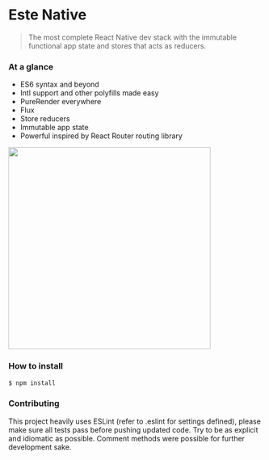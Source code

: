 # Este Native

> The most complete React Native dev stack with the immutable functional app state and stores that acts as reducers.

### At a glance

- ES6 syntax and beyond
- Intl support and other polyfills made easy
- PureRender everywhere
- Flux
- Store reducers
- Immutable app state
- Powerful inspired by React Router routing library

<img src="https://cloud.githubusercontent.com/assets/2464966/8488163/f5a99cc4-2110-11e5-8576-a779831c5beb.png" width="400" />

### How to install

```bash
$ npm install
```

### Contributing

This project heavily uses ESLint (refer to .eslint for settings defined), please make sure all tests pass before pushing updated code. Try to be as explicit and idiomatic as possible. Comment methods were possible for further development sake.
